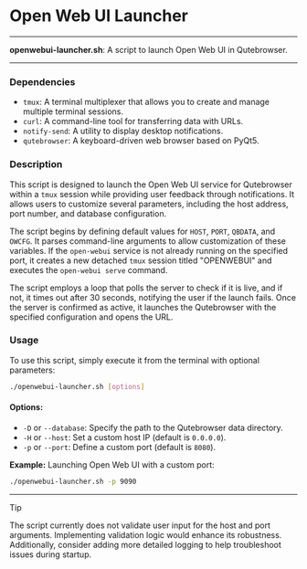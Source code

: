 # Open Web UI Launcher

---

**openwebui-launcher.sh**: A script to launch Open Web UI in Qutebrowser.

---

### Dependencies

- `tmux`: A terminal multiplexer that allows you to create and manage multiple terminal sessions.
- `curl`: A command-line tool for transferring data with URLs.
- `notify-send`: A utility to display desktop notifications.
- `qutebrowser`: A keyboard-driven web browser based on PyQt5.

### Description

This script is designed to launch the Open Web UI service for Qutebrowser within a `tmux` session while providing user feedback through notifications. It allows users to customize several parameters, including the host address, port number, and database configuration. 

The script begins by defining default values for `HOST`, `PORT`, `QBDATA`, and `OWCFG`. It parses command-line arguments to allow customization of these variables. If the `open-webui` service is not already running on the specified port, it creates a new detached `tmux` session titled "OPENWEBUI" and executes the `open-webui serve` command. 

The script employs a loop that polls the server to check if it is live, and if not, it times out after 30 seconds, notifying the user if the launch fails. Once the server is confirmed as active, it launches the Qutebrowser with the specified configuration and opens the URL.

### Usage

To use this script, simply execute it from the terminal with optional parameters:

```bash
./openwebui-launcher.sh [options]
```

#### Options:

- `-D` or `--database`: Specify the path to the Qutebrowser data directory.
- `-H` or `--host`: Set a custom host IP (default is `0.0.0.0`).
- `-p` or `--port`: Define a custom port (default is `8080`).

**Example:** Launching Open Web UI with a custom port:

```bash
./openwebui-launcher.sh -p 9090
```

---

> [!TIP] 
> The script currently does not validate user input for the host and port arguments. Implementing validation logic would enhance its robustness. Additionally, consider adding more detailed logging to help troubleshoot issues during startup.